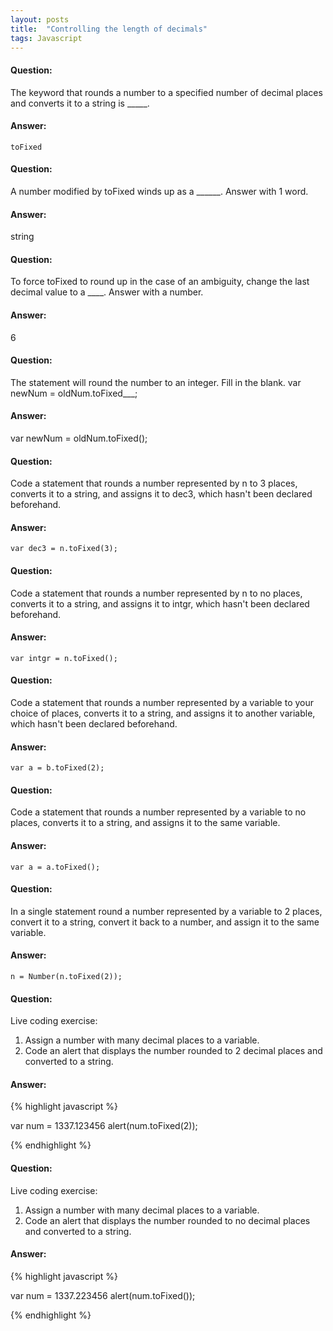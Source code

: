 ```yaml
---
layout: posts
title:  "Controlling the length of decimals"
tags: Javascript
---
```


#### Question:
The keyword that rounds a number to a specified number of decimal places and converts it to a string is _____.

#### Answer:
`toFixed`

#### Question:
A number modified by toFixed winds up as a ______. Answer with 1 word.

#### Answer:
string

#### Question:
To force toFixed to round up in the case of an ambiguity, change the last decimal value to a ____. Answer with a number.

#### Answer:
6

#### Question:
The statement will round the number to an integer. Fill in the blank.
var newNum = oldNum.toFixed___;

#### Answer:
var newNum = oldNum.toFixed();

#### Question:
Code a statement that rounds a number represented by n to 3 places, converts it to a string, and assigns it to dec3, which hasn't been declared beforehand.

#### Answer:
`var dec3 = n.toFixed(3);`

#### Question:
Code a statement that rounds a number represented by n to no places, converts it to a string, and assigns it to intgr, which hasn't been declared beforehand.

#### Answer:
`var intgr = n.toFixed();`

#### Question:
Code a statement that rounds a number represented by a variable to your choice of places, converts it to a string, and assigns it to another variable, which hasn't been declared beforehand.

#### Answer:
`var a = b.toFixed(2);`

#### Question:
Code a statement that rounds a number represented by a variable to no places, converts it to a string, and assigns it to the same variable.

#### Answer:
`var a = a.toFixed();`

#### Question:
In a single statement round a number represented by a variable to 2 places, convert it to a string, convert it back to a number, and assign it to the same variable.

#### Answer:
`n = Number(n.toFixed(2));`

#### Question:
Live coding exercise:
1) Assign a number with many decimal places to a variable.
2) Code an alert that displays the number rounded to 2 decimal places and converted to a string.

#### Answer:
{% highlight javascript %}

var num = 1337.123456
alert(num.toFixed(2));

{% endhighlight %}

#### Question:
Live coding exercise:
1) Assign a number with many decimal places to a variable.
2) Code an alert that displays the number rounded to no decimal places and converted to a string.

#### Answer:
{% highlight javascript %}

var num = 1337.223456
alert(num.toFixed());

{% endhighlight %}
